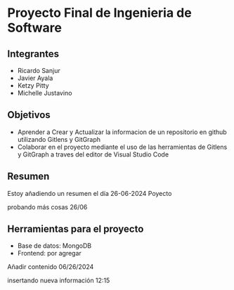 # Proyecto Final de Ingenieria de Software

## Integrantes

* Ricardo Sanjur
* Javier Ayala
* Ketzy Pitty
* Michelle Justavino

## Objetivos

* Aprender a Crear y Actualizar la informacion de un repositorio en github utilizando Gitlens y GitGraph
* Colaborar en el proyecto mediante el uso de las herramientas de Gitlens y GitGraph a traves del editor de Visual Studio Code

## Resumen
Estoy añadiendo un resumen el día 26-06-2024
Poyecto

probando más cosas 26/06


## Herramientas para el proyecto
* Base de datos: MongoDB
* Frontend: por agregar 

Añadir contenido 06/26/2024

insertando nueva información 12:15